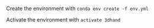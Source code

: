 Create the environment with `conda env create -f env.yml`

Activate the environment with `activate 3dhand`

